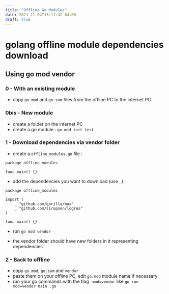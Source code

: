```yaml
---
title: "Offline Go Modules"
date: 2021-11-04T15:11:42-04:00
draft: true
---
```


# golang offline module dependencies download

## Using go mod vendor

### 0 - With an existing module

- copy `go.mod` and `go.sum` files from the offline PC to the internet PC

### 0bis - New module

- create a folder on the internet PC
- create a go module : `go mod init test` 

### 1 - Download dependencies via vendor folder

- create a `offline_modules.go` file :

```
package offline_modules

func main() {}
```

- add the dependencies you want to download (use `_`) :

```
package offline_modules

import (
	_ "github.com/gorilla/mux"
	_ "github.com/sirupsen/logrus"
)

func main() {}
```

- run `go mod vendor`

- the vendor folder should have new folders in it representing dependencies

### 2 - Back to offline

- copy `go.mod`, `go.sum` and `vendor`
- paste them on your offline PC, edit `go.mod` module name if necessary
- run your go commands with the flag `-mod=vendor` like `go run -mod=vendor main
.go`

